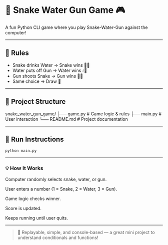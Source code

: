 # 🐍 Snake Water Gun Game 🎮

A fun Python CLI game where you play Snake-Water-Gun against the computer!

---

## 📜 Rules

- Snake drinks Water → Snake wins 🐍💧
- Water puts off Gun → Water wins 💧🔫
- Gun shoots Snake → Gun wins 🔫🐍
- Same choice → Draw 🤝

---

## 📁 Project Structure

snake_water_gun_game/
├── game.py # Game logic & rules
├── main.py # User interaction
└── README.md # Project documentation

---

## 🚀 Run Instructions

```bash
python main.py
```

---

### 💡 How It Works
Computer randomly selects snake, water, or gun.

User enters a number (1 = Snake, 2 = Water, 3 = Gun).

Game logic checks winner.

Score is updated.

Keeps running until user quits.

---

> 🔁 Replayable, simple, and console-based — a great mini project to understand conditionals and functions!
